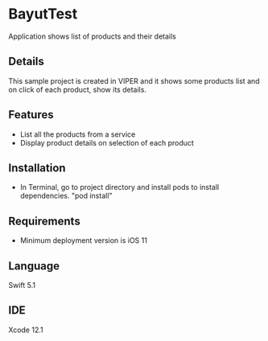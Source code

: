 # BayutTest
Application shows list of products and their details

## Details
This sample project is created in VIPER and it shows some products list and on click of each product, show its details.

## Features
* List all the products from a service
* Display product details on selection of each product

## Installation
* In Terminal, go to project directory and install pods to install dependencies.
  "pod install"
  
## Requirements
* Minimum deployment version is iOS 11

## Language
Swift 5.1

## IDE
Xcode 12.1
